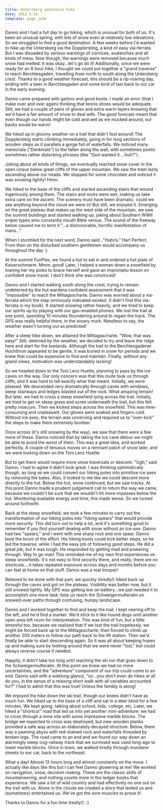 ```yaml
---
title: Untersberg adventure hike
date: 2012-5-14
template: page.jade
---
```


Danno and I had a full day to go hiking, which is unusual for both of
us. It's been an unusual spring, with lots of snow even at relatively low
elevations. So we struggled to find a good destination. A few weeks before
I'd wanted to hike up the Untersberg via the Dopplersteig, a kind of easy
via-ferrata. But I was disuaded by serious warnings of cornices, avalanches
and all kinds of mess. Now though, the warnings were removed because much
snow had melted. It was okay...let's go do it! Additionally, since we were
ready for an 8 hour hike, I thought we could put together a "grand traverse"
to reach Berchtesgaden, travelling from north to south along the Untersberg
crest. Thanks to a good weather forecast, this should be a rip-roaring
day, ending with a beer in Berchtesgaden and some kind of taxi back to
our car in the early evening.
  
  
Danno came prepared with gaitors and good boots. I made an error (that
I make over and over again) thinking that tennis shoes would be adequate.
Still, we had a couple of pairs of gloves and extra warm layers knowing
that we'd have a fair amount of snow to deal with. The good forecast meant
that even though our hands might be cold and wet as we mucked around, our
backs would be warm!
  
  
We hiked up in gloomy weather on a trail that didn't fool around! The
Dopplersteig starts climbing immediately, going in for long sections of
wooden steps as it parallels a gorge full of waterfalls. We noticed many
memorials ("Denkmals") to the fallen along the wall, with sometimes poetic
sometimes rather disturbing phrases (like "God wanted it....huh?").
  
  
Joking about all kinds of things, we eventually reached snow cover in
the open cirque below great cliffs of the upper mountain. We saw the tram
lazily ascending above our heads. We stopped for some chocolate and noticed
it was snowing lightly! Hmm.
  
  
We hiked to the base of the cliffs and started ascending stairs that wound
ingeniously among them. The stairs and rocks were wet, making us take extra
care on the ascent. The scenery must have been dramatic, could we see anything
beyond the cloud we were in! But still, we enjoyed it. Emerging on the
great plateau that makes up the west side of the mountain, we saw the summit
buildings and started walking up, joking about Southern WWII sniper types
who constantly mouth Bible versus. The sound of the freeway below caused
me to term it "...a dishonorable, horrific manifestation of mans..."
  
  
When I stumbled for the next word, Danno said..."Hubris." Har! Perfect.
From then on the disturbed southern gentlemen would accompany us throughout
the day :).
  
  
At the summit FunPlex, we found a hut to eat in and ordered a hot plate
of Kaiserschmarm. Mmm..good! Later, I helped a woman down a snowfield by
loaning her my poles to brace herself and gave an impromptu lesson on confident
snow travel. I don't think she was convinced!
  
  
Danno and I started walking south along the crest, trying to remain undeterred
by the hut wardens confident assessment that it was "impossible" to reach
the Mittagsscharte. Danno was worried about a via-ferrata which the map
ominously indicated existed. (I didn't find this via-ferrata in my book).
It started snowing rather heavily, and we tried to keep our spirits up
by playing with our gps-enabled phones. We lost the trail at one point,
spending 10 minutes floundering around to regain the track. The GPS was
really helpful there, in the snowy murk. Needless to say, the weather wasn't
turning out as predicted!
  
  
After a steep hike down, we attained the Mittagsscharte. "Wow, that was
easy!" Still, deterred by the weather, we decided to try and leave the
ridge here and start for the lowlands. Although the trail to the Berchtesgadener
Hochthron appeared to be gentle, it was buried in snow for periods and
we knew that could be expensive to find and maintain. Finally, without
any grand views, motivation was understandably lacking!
  
  
So we headed down to the Toni Lenz Huette, planning to pass by the ice
caves on the way. Our only concern was that this route took us through
cliffs, and it was hard to tell exactly what that meant. Initially, we
were pleased. We descended very dramatically through caves with windows,
steep stairways and ledges blasted out of the rock. What amazing terrain!
But later, we had to cross a steep snowfield lying across the trail. Initially,
we tried to get on steep grass and scree underneath the trail, but this
felt pretty insecure. Then we kicked steps across the snowfield. This was
time-consuming and unpleasant. Our gloves were soaked and fingers cold.
Without ice axes, the terrain was unnerving and required us to "over-kick"
the steps to make them extremely bomber.
  
  
Once across (it's still snowing by the way), we saw that there were a
few more of these. Danno noticed that by taking the ice cave detour we
might be able to avoid the worst of them. This was a great idea, and worked
perfectly. A couple of tenuous moves on a remnant patch of snow later,
and we were looking down on the Toni Lenz Huette.
  
  
But to get there would require more snow traversals or descent. "Ugh,"
said Danno. I had to agree it didn't look great. I was thinking optimistically
though, as long as we could convert our hiking poles into primitive ice
axes by removing the bales. Also, it looked to me like we could descent
more directly to the hut. Below the hut, snow continued, but we saw tracks.
At this point Danno made a prudent judgement call to return the way we
came, because we couldn't be sure that we wouldn't hit more impasses below
the hut. Monitoring available energy and time, this made sense. So we turned
around forthwith.
  
  
Back at the steep snowfield, we took a few minutes to carry out the transformation
of our hiking poles into "hiking spears" that would provide more security.
This did turn out to help a lot, and it's something good to remember if
you find yourself dealing with snow without an ice-axe. Danno had two "spears,"
and I went with one sharp rock and one spear. Danno bore the brunt of the
effort. His hiking boots could kick better steps, so he led the traverse,
while I had the easy job of following good steps. He did a great job, but
it was tough. He responded by getting mad and powering through. Way to
go man! This reminded me of my own first experiences on steep snowfields.
It's not easy to find security there, and really, there are no shortcuts....it
takes repeated exposure across days and months before you can feel at home
on that stuff. Danno was a real trooper!
  
  
Relieved to be done with that part, we quickly (tiredly!) hiked back up
through the caves and got on the plateau. Visibility was better now, but
it still snowed lightly. My GPS was getting low on battery...we just needed
it to accomplish one more task: help us reach the Schweigermutteralm on
snowed-over paths through confusing, humpy landscape.
  
  
Danno and I worked together to find and keep the trail. I kept veering
off to the left, and he'd find a marker. We'd stick to it like hound dogs
until another open area left room for interpretation. This was kind of
fun, but a little stressful too, because we realized that if we lost the
trail hopelessly, we might be forced back up to the Mittagsscharte, then
forced to climb up another 200 meters to follow our path back to the lift
station. Then we'd finally be able to start descending again. So it was
all about keeping hopes up and making sure by looking around that we were
never "lost," but could always reverse course if needed.
  
  
Happily, it didn't take too long until reaching the ski run that goes
down to the Schweigermutteralm. At this point we knew we had no more uncertainties,
and the "adventure" component of our trip could come to an end. Danno said
with a sidelong glance, "so...you don't even do hikes at all do you, in
the sense of a relaxing short walk with all variables accounted for?" I
had to admit that this was true! Unless the fambly is along!
  
  
We enjoyed the hike down the ski trail, though our knees didn't have as
much fun. We hiked up to the base of a cliff and sat in a deer blind for
a few minutes. We kept going, talking about school, kids, college, etc.
Later, we hiked a "shortcut" road that led us into yet another mini-adventure:
we had to cross through a mine site with some impressive marble blocks.
The bridge we expected to cross was destroyed, but new wooden planks provided
a safe way across an elaborately decayed structure. Below, there was a
yawning abyss with red-stained rock and waterfalls threaded by broken logs.
The road came to an end and we found our way down an alarmingly steep cog-railway
track that we surmised was used long-ago to lower marble blocks. Once in
town, we walked tiredly through mundane streets to our car, back to the
northeast.
  
  
What a day! Almost 12 hours long and almost constantly on the move. I
actually like days like this but I can feel Danno glowering at me! We worked
on navigation, snow, decision making. These are the classic skills of mountaineering,
and nothing counts more in the ledger books that experience. We saw a lot
of wild country and had effectively no one out on the trail with us. Alone
in the clouds we created a story that tested us and (sometimes) entertained
us. We've got the sore muscles to prove it!
  
  
Thanks to Danno for a fun time (really!). :)
